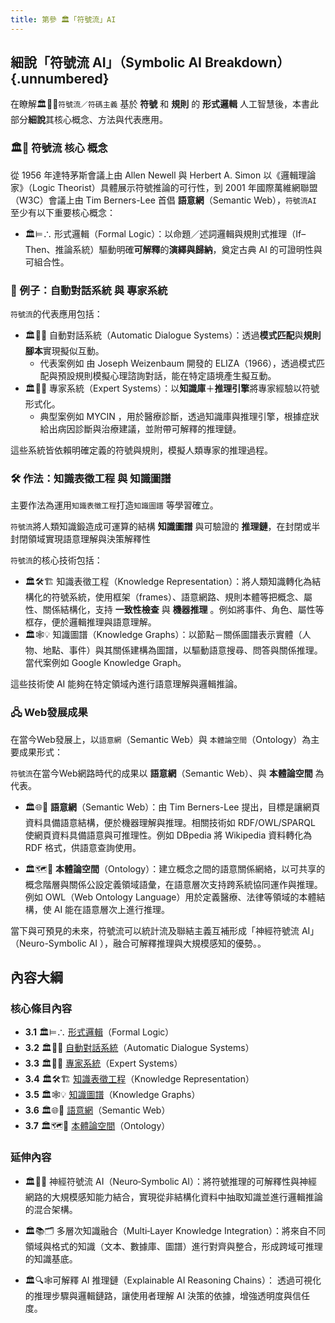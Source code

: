 ```yaml
---
title: 第參 🏛️「符號流」AI
---
```

## 細說「符號流 AI」（Symbolic AI Breakdown）{.unnumbered}

在瞭解🏛️🎏🏮`符號流／符碼主義` 基於 **符號** 和 **規則** 的 **形式邏輯** 人工智慧後，本書此部分**細說**其核心概念、方法與代表應用。

### 🏛️🔷 符號流 核心 概念

從 1956 年達特茅斯會議上由 Allen Newell 與 Herbert A. Simon 以《邏輯理論家》（Logic Theorist）具體展示符號推論的可行性，到 2001 年國際萬維網聯盟（W3C）會議上由 Tim Berners-Lee 首倡 **語意網**（Semantic Web），`符號流AI` 至少有以下重要核心概念：

* 🏛️⊨∴ 形式邏輯（Formal Logic）：以命題／述詞邏輯與規則式推理（If–Then、推論系統）驅動明確**可解釋**的**演繹與歸納**，奠定古典 AI 的可證明性與可組合性。


###  🤖 例子：自動對話系統 與 專家系統

`符號流`的代表應用包括：

* 🏛️🤖💬 自動對話系統（Automatic Dialogue Systems）：透過**模式匹配**與**規則腳本**實現擬似互動。
	* 代表案例如 由 Joseph Weizenbaum 開發的 ELIZA（1966），透過模式匹配與預設規則模擬心理諮詢對話，能在特定語境產生擬互動。
* 🏛️🎁🧠 專家系統（Expert Systems）：以**知識庫**＋**推理引擎**將專家經驗以符號形式化。
	* 典型案例如 MYCIN ，用於醫療診斷，透過知識庫與推理引擎，根據症狀給出病因診斷與治療建議，並附帶可解釋的推理鏈。

這些系統皆依賴明確定義的符號與規則，模擬人類專家的推理過程。

### 🛠️ 作法：知識表徵工程 與 知識圖譜

主要作法為運用`知識表徵工程`打造`知識圖譜` 等學習確立。

`符號流`將人類知識鍛造成可運算的結構 **知識圖譜** 與可驗證的 **推理鏈**，在封閉或半封閉領域實現語意理解與決策解釋性

`符號流`的核心技術包括：
* 🏛️🛠️🏗️ 知識表徵工程（Knowledge Representation）：將人類知識轉化為結構化的符號系統，使用框架（frames）、語意網路、規則本體等把概念、屬性、關係結構化，支持 **一致性檢查** 與 **機器推理** 。例如將事件、角色、屬性等框存，便於邏輯推理與語意理解。
* 🏛️🕸💡 知識圖譜（Knowledge Graphs）：以節點－關係圖譜表示實體（人物、地點、事件）與其關係建構為圖譜，以驅動語意搜尋、問答與關係推理。當代案例如 Google Knowledge Graph。

這些技術使 AI 能夠在特定領域內進行語意理解與邏輯推論。

### 🖧 Web發展成果

在當今Web發展上，以`語意網`（Semantic Web）與 `本體論空間`（Ontology）為主要成果形式：

`符號流`在當今Web網路時代的成果以 **語意網**（Semantic Web）、與 **本體論空間** 為代表。

- 🏛️🌐🔗  **語意網**（Semantic Web）：由 Tim Berners-Lee 提出，目標是讓網頁資料具備語意結構，便於機器理解與推理。相關技術如 RDF/OWL/SPARQL 使網頁資料具備語意與可推理性。例如 DBpedia 將 Wikipedia 資料轉化為 RDF 格式，供語意查詢使用。
    
- 🏛️🗺️🌌  **本體論空間**（Ontology）：建立概念之間的語意關係網絡，以可共享的概念階層與關係公設定義領域語彙，在語意層次支持跨系統協同運作與推理。例如 OWL（Web Ontology Language）用於定義醫療、法律等領域的本體結構，使 AI 能在語意層次上進行推理。

當下與可預見的未來，符號流可以統計流及聯結主義互補形成「神經符號流 AI」（Neuro-Symbolic AI ），融合可解釋推理與大規模感知的優勢。。

## 內容大綱

### 核心條目內容

* **3.1** 🏛️⊨∴ [形式邏輯](03-01-formal_logic.zh-hant)（Formal Logic）
* **3.2** 🏛️🤖💬 [自動對話系統](03-02-automatic_dialogue_systems.zh-hant)（Automatic Dialogue Systems）
* **3.3** 🏛️🎁🧠 [專家系統](03-03-expert_systems.zh-hant)（Expert Systems）
* **3.4** 🏛️🛠️🏗️ [知識表徵工程](03-04-knowledge_representation.zh-hant)（Knowledge Representation）
* **3.5** 🏛️🕸💡 [知識圖譜](03-04-knowledge_representation.zh-hant)（Knowledge Graphs）
* **3.6** 🏛️🌐🔗 [語意網](03-06-semantic_web.zh-hant)（Semantic Web）
* **3.7** 🏛️🗺️🌌 [本體論空間](03-07-ontology.zh-hant)（Ontology）

### 延伸內容
- 🏛️🤝🧠 神經符號流 AI（Neuro‑Symbolic AI）：將符號推理的可解釋性與神經網路的大規模感知能力結合，實現從非結構化資料中抽取知識並進行邏輯推論的混合架構。
    
- 🏛️📚🗂️ 多層次知識融合（Multi‑Layer Knowledge Integration）：將來自不同領域與格式的知識（文本、數據庫、圖譜）進行對齊與整合，形成跨域可推理的知識基底。
    
- 🏛️🔍🕸可解釋 AI 推理鏈（Explainable AI Reasoning Chains）： 透過可視化的推理步驟與邏輯鏈路，讓使用者理解 AI 決策的依據，增強透明度與信任度。
